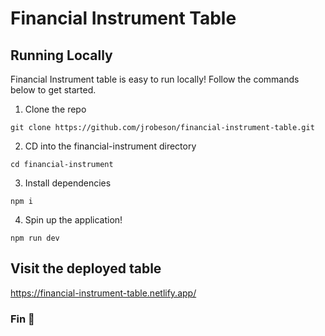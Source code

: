# Financial Instrument Table

## Running Locally

Financial Instrument table is easy to run locally! Follow the commands below to get started.

1. Clone the repo

```
git clone https://github.com/jrobeson/financial-instrument-table.git

```

2. CD into the financial-instrument directory

```
cd financial-instrument
```

3. Install dependencies

```
npm i
```

4. Spin up the application!

```
npm run dev
```

## Visit the deployed table

https://financial-instrument-table.netlify.app/

### Fin 👐
